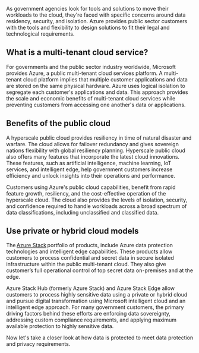 As government agencies look for tools and solutions to move their workloads to the cloud, they're faced with specific concerns around data residency, security, and isolation. Azure provides public sector customers with the tools and flexibility to design solutions to fit their legal and technological requirements.

## What is a multi-tenant cloud service?

For governments and the public sector industry worldwide, Microsoft provides Azure, a public multi-tenant cloud services platform. A multi-tenant cloud platform implies that multiple customer applications and data are stored on the same physical hardware. Azure uses logical isolation to segregate each customer's applications and data. This approach provides the scale and economic benefits of multi-tenant cloud services while preventing customers from accessing one another's data or applications.

## Benefits of the public cloud

A hyperscale public cloud provides resiliency in time of natural disaster and warfare. The cloud allows for failover redundancy and gives sovereign nations flexibility with global resiliency planning. Hyperscale public cloud also offers many features that incorporate the latest cloud innovations. These features, such as artificial intelligence, machine learning, IoT services, and intelligent edge, help government customers increase efficiency and unlock insights into their operations and performance.

Customers using Azure's public cloud capabilities, benefit from rapid feature growth, resiliency, and the cost-effective operation of the hyperscale cloud. The cloud also provides the levels of isolation, security, and confidence required to handle workloads across a broad spectrum of data classifications, including unclassified and classified data.

## Use private or hybrid cloud models

The [Azure Stack](https://azure.microsoft.com/overview/azure-stack/) portfolio of products, include Azure data protection technologies and intelligent edge capabilities. These products allow customers to process confidential and secret data in secure isolated infrastructure within the public multi-tenant cloud. They also give customer’s full operational control of top secret data on-premises and at the edge.

Azure Stack Hub (formerly Azure Stack) and Azure Stack Edge allow customers to process highly sensitive data using a private or hybrid cloud and pursue digital transformation using Microsoft intelligent cloud and an intelligent edge approach. For many government customers, the primary driving factors behind these efforts are enforcing data sovereignty, addressing custom compliance requirements, and applying maximum available protection to highly sensitive data.  

Now let's take a closer look at how data is protected to meet data protection and privacy requirements.
